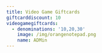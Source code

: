 ```yaml
---
title: Video Game Giftcards
giftcarddiscount: 10
videogamegiftcards:
  - denominations: '10,20,30'
    image: /img/orangenotepad.png
    name: ADMin
---
```


